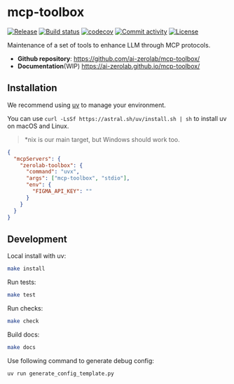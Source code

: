 # mcp-toolbox

[![Release](https://img.shields.io/github/v/release/ai-zerolab/mcp-toolbox)](https://img.shields.io/github/v/release/ai-zerolab/mcp-toolbox)
[![Build status](https://img.shields.io/github/actions/workflow/status/ai-zerolab/mcp-toolbox/main.yml?branch=main)](https://github.com/ai-zerolab/mcp-toolbox/actions/workflows/main.yml?query=branch%3Amain)
[![codecov](https://codecov.io/gh/ai-zerolab/mcp-toolbox/branch/main/graph/badge.svg)](https://codecov.io/gh/ai-zerolab/mcp-toolbox)
[![Commit activity](https://img.shields.io/github/commit-activity/m/ai-zerolab/mcp-toolbox)](https://img.shields.io/github/commit-activity/m/ai-zerolab/mcp-toolbox)
[![License](https://img.shields.io/github/license/ai-zerolab/mcp-toolbox)](https://img.shields.io/github/license/ai-zerolab/mcp-toolbox)

Maintenance of a set of tools to enhance LLM through MCP protocols.

- **Github repository**: <https://github.com/ai-zerolab/mcp-toolbox/>
- **Documentation**(WIP) <https://ai-zerolab.github.io/mcp-toolbox/>

## Installation

We recommend using [uv](https://github.com/astral-sh/uv) to manage your environment.

You can use `curl -LsSf https://astral.sh/uv/install.sh | sh` to install uv on macOS and Linux.

> \*nix is our main target, but Windows should work too.

```json
{
  "mcpServers": {
    "zerolab-toolbox": {
      "command": "uvx",
      "args": ["mcp-toolbox", "stdio"],
      "env": {
        "FIGMA_API_KEY": ""
      }
    }
  }
}
```

## Development

Local install with uv:

```bash
make install
```

Run tests:

```bash
make test
```

Run checks:

```bash
make check
```

Build docs:

```bash
make docs
```

Use following command to generate debug config:

```bash
uv run generate_config_template.py
```
